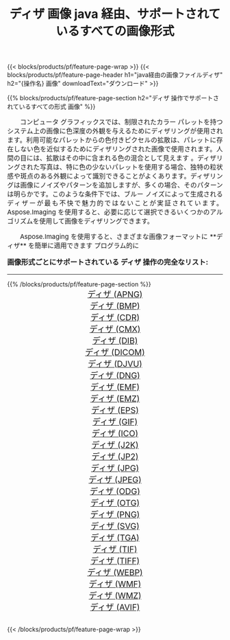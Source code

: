 ﻿---
title: ディザ 画像 java 経由、サポートされているすべての画像形式 
weight: 3920
url: /ja/java/dither/ 
lang: ja
langdirlevel: 2
locales: zh-hans,ja,it,ru,de,es,fr,nl,id,lt,pl,pt,vi,tr,ko,zh-hant,ar,hi,th,sv,cs,uk,he
description: Aspose.Imaging を使用すると、java 経由で簡単に ディザ イメージを作成できます
---

{{< blocks/products/pf/feature-page-wrap >}}
{{< blocks/products/pf/feature-page-header h1="java経由の画像ファイルディザ" h2="{操作名} 画像" downloadText="ダウンロード" >}}


{{% blocks/products/pf/feature-page-section  h2="ディザ 操作でサポートされているすべての形式 画像" %}}
<p align="justify" style="text-indent:2em;font-size:15px;">
コンピュータ グラフィックスでは、制限されたカラー パレットを持つシステム上の画像に色深度の外観を与えるためにディザリングが使用されます。利用可能なパレットからの色付きピクセルの拡散は、パレットに存在しない色を近似するためにディザリングされた画像で使用されます。人間の目には、拡散はその中に含まれる色の混合として見えます 。ディザリングされた写真は、特に色の少ないパレットを使用する場合、独特の粒状感や斑点のある外観によって識別できることがよくあります。ディザリングは画像にノイズやパターンを追加しますが、多くの場合、そのパターンは明らかです。このような条件下では、ブルー ノイズによって生成されるディザーが最も不快で魅力的ではないことが実証されています。 Aspose.Imaging を使用すると、必要に応じて選択できるいくつかのアルゴリズムを使用して画像をディザリングできます。
</p>
<p align="justify" style="text-indent:2em;font-size:15px;">
Aspose.Imaging を使用すると、さまざまな画像フォーマットに **ディザ** を簡単に適用できます プログラム的に
</p>
<h3 style="margin-top:16px;">
画像形式ごとにサポートされている ディザ 操作の完全なリスト:
</h3>
<hr/>
{{% /blocks/products/pf/feature-page-section %}}
<div class="container-fluid productfamilypage bg-gray">
    <div class="convertypes bg-gray agp-content section">
        <div class="container">
		<div class="row other-converters" style="gap: 10px;font-size: 19px;text-align:center;">
		    <div class='col-md-3 other-converter remove-lp remove-rp'><a href="/imaging/ja/java/dither/apng/" style="padding:15px;">ディザ (APNG)</a></div><div class='col-md-3 other-converter remove-lp remove-rp'><a href="/imaging/ja/java/dither/bmp/" style="padding:15px;">ディザ (BMP)</a></div><div class='col-md-3 other-converter remove-lp remove-rp'><a href="/imaging/ja/java/dither/cdr/" style="padding:15px;">ディザ (CDR)</a></div><div class='col-md-3 other-converter remove-lp remove-rp'><a href="/imaging/ja/java/dither/cmx/" style="padding:15px;">ディザ (CMX)</a></div><div class='col-md-3 other-converter remove-lp remove-rp'><a href="/imaging/ja/java/dither/dib/" style="padding:15px;">ディザ (DIB)</a></div><div class='col-md-3 other-converter remove-lp remove-rp'><a href="/imaging/ja/java/dither/dicom/" style="padding:15px;">ディザ (DICOM)</a></div><div class='col-md-3 other-converter remove-lp remove-rp'><a href="/imaging/ja/java/dither/djvu/" style="padding:15px;">ディザ (DJVU)</a></div><div class='col-md-3 other-converter remove-lp remove-rp'><a href="/imaging/ja/java/dither/dng/" style="padding:15px;">ディザ (DNG)</a></div><div class='col-md-3 other-converter remove-lp remove-rp'><a href="/imaging/ja/java/dither/emf/" style="padding:15px;">ディザ (EMF)</a></div><div class='col-md-3 other-converter remove-lp remove-rp'><a href="/imaging/ja/java/dither/emz/" style="padding:15px;">ディザ (EMZ)</a></div><div class='col-md-3 other-converter remove-lp remove-rp'><a href="/imaging/ja/java/dither/eps/" style="padding:15px;">ディザ (EPS)</a></div><div class='col-md-3 other-converter remove-lp remove-rp'><a href="/imaging/ja/java/dither/gif/" style="padding:15px;">ディザ (GIF)</a></div><div class='col-md-3 other-converter remove-lp remove-rp'><a href="/imaging/ja/java/dither/ico/" style="padding:15px;">ディザ (ICO)</a></div><div class='col-md-3 other-converter remove-lp remove-rp'><a href="/imaging/ja/java/dither/j2k/" style="padding:15px;">ディザ (J2K)</a></div><div class='col-md-3 other-converter remove-lp remove-rp'><a href="/imaging/ja/java/dither/jp2/" style="padding:15px;">ディザ (JP2)</a></div><div class='col-md-3 other-converter remove-lp remove-rp'><a href="/imaging/ja/java/dither/jpg/" style="padding:15px;">ディザ (JPG)</a></div><div class='col-md-3 other-converter remove-lp remove-rp'><a href="/imaging/ja/java/dither/jpeg/" style="padding:15px;">ディザ (JPEG)</a></div><div class='col-md-3 other-converter remove-lp remove-rp'><a href="/imaging/ja/java/dither/odg/" style="padding:15px;">ディザ (ODG)</a></div><div class='col-md-3 other-converter remove-lp remove-rp'><a href="/imaging/ja/java/dither/otg/" style="padding:15px;">ディザ (OTG)</a></div><div class='col-md-3 other-converter remove-lp remove-rp'><a href="/imaging/ja/java/dither/png/" style="padding:15px;">ディザ (PNG)</a></div><div class='col-md-3 other-converter remove-lp remove-rp'><a href="/imaging/ja/java/dither/svg/" style="padding:15px;">ディザ (SVG)</a></div><div class='col-md-3 other-converter remove-lp remove-rp'><a href="/imaging/ja/java/dither/tga/" style="padding:15px;">ディザ (TGA)</a></div><div class='col-md-3 other-converter remove-lp remove-rp'><a href="/imaging/ja/java/dither/tif/" style="padding:15px;">ディザ (TIF)</a></div><div class='col-md-3 other-converter remove-lp remove-rp'><a href="/imaging/ja/java/dither/tiff/" style="padding:15px;">ディザ (TIFF)</a></div><div class='col-md-3 other-converter remove-lp remove-rp'><a href="/imaging/ja/java/dither/webp/" style="padding:15px;">ディザ (WEBP)</a></div><div class='col-md-3 other-converter remove-lp remove-rp'><a href="/imaging/ja/java/dither/wmf/" style="padding:15px;">ディザ (WMF)</a></div><div class='col-md-3 other-converter remove-lp remove-rp'><a href="/imaging/ja/java/dither/wmz/" style="padding:15px;">ディザ (WMZ)</a></div><div class='col-md-3 other-converter remove-lp remove-rp'><a href="/imaging/ja/java/dither/avif/" style="padding:15px;">ディザ (AVIF)</a></div>
                </div>
        </div>
    </div>
</div>
<br/>

{{< /blocks/products/pf/feature-page-wrap >}}
